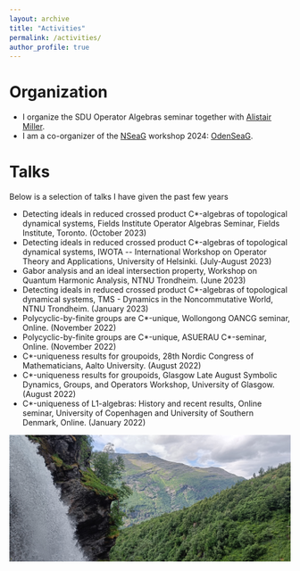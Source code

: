 ```yaml
---
layout: archive
title: "Activities"
permalink: /activities/
author_profile: true
---
```


Organization
======
* I organize the SDU Operator Algebras seminar together with [Alistair Miller](https://sites.google.com/view/alistair-miller/home?authuser=0).
* I am a co-organizer of the [NSeaG](https://sites.google.com/view/nseag/home) workshop 2024: [OdenSeaG](https://sites.google.com/view/odenseag2024/home).

Talks
======
Below is a selection of talks I have given the past few years
* Detecting ideals in reduced crossed product C*-algebras of topological dynamical systems, Fields Institute Operator Algebras Seminar, Fields Institute, Toronto. (October 2023)
* Detecting ideals in reduced crossed product C*-algebras of topological dynamical systems, IWOTA -- International Workshop on Operator Theory and Applications, University of Helsinki. (July-August 2023)
* Gabor analysis and an ideal intersection property, Workshop on Quantum Harmonic Analysis, NTNU Trondheim. (June 2023)
* Detecting ideals in reduced crossed product C*-algebras of topological dynamical systems, TMS - Dynamics in the Noncommutative World, NTNU Trondheim. (January 2023)
* Polycyclic-by-finite groups are C*-unique, Wollongong OANCG seminar, Online. (November 2022)
* Polycyclic-by-finite groups are C*-unique, ASUERAU C*-seminar, Online. (November 2022)
* C*-uniqueness results for groupoids, 28th Nordic Congress of Mathematicians, Aalto University. (August 2022)
* C*-uniqueness results for groupoids, Glasgow Late August Symbolic Dynamics, Groups, and Operators Workshop, University of Glasgow. (August 2022)
* C*-uniqueness of L1-algebras: History and recent results, Online seminar, University of Copenhagen and University of Southern Denmark, Online. (January 2022)

![Geirangerfjorden](/images/geiranger_foss.jpg)
